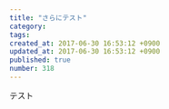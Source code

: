 ```yaml
---
title: "さらにテスト"
category: 
tags: 
created_at: 2017-06-30 16:53:12 +0900
updated_at: 2017-06-30 16:53:12 +0900
published: true
number: 318
---
```


テスト
